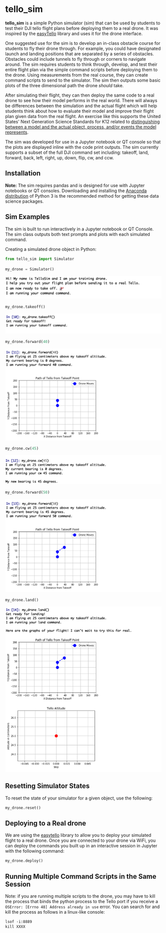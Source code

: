 # tello_sim

**tello_sim** is a simple Python simulator (sim) that can be used by students to test their DJI tello flight plans before deploying them to a real drone. It was inspired by the [easyTello](https://github.com/Virodroid/easyTello) library and uses it for the drone interface.

One suggested use for the sim is to develop an in-class obstacle course for students to fly their drone through. For example, you could have designated launch and landing positions that are separated by a series of obstacles. Obstacles could include tunnels to fly through or corners to navigate around. The sim requires students to think through, develop, and test their entire flight plan via the simple command scripts before deploying them to the drone. Using measurements from the real course, they can create command scripts to send to the simulator. The sim then outputs some basic plots of the three dimensional path the drone *should* take.

After simulating their flight, they can then deploy the same code to a real drone to see how their model performs in the real world. There will always be differences between the simulation and the actual flight which will help students think about how to evaluate their model and improve their flight plan given data from the real flight. An exercise like this supports the United States' Next Generation Science Standards for K12 related to [distinguishing between a model and the actual object, process, and/or events the model represents](https://ngss.nsta.org/Practices.aspx?id=2).  

The sim was developed for use in a Jupyter notebook or QT console so that the plots are displayed inline with the code print outputs. The sim currently supports a subset of the full DJI command set including: takeoff, land, forward, back, left, right, up, down, flip, cw, and ccw.

## Installation
<!-- To install the library, simply run:
```
pip install tello_sim
```
or to install from cloned source:
```
$ git clone https://github.com/Fireline-Science/tello_sim
$ cd tello_sim
$ pip install .
``` -->

**Note:** The sim requires pandas and is designed for use with Jupyter notebooks or QT consoles. Downloading and installing the [Anaconda distribution](https://www.anaconda.com/distribution/) of Python 3 is the recommended method for getting these data science packages.

## Sim Examples

The sim is built to run interactively in a Jupyter notebook or QT Console. The sim class outputs both text prompts and plots with each
simulated command.

Creating a simulated drone object in Python:
```python
from tello_sim import Simulator

my_drone = Simulator()
```
![](/images/ready.png)

```python
my_drone.takeoff()
```
![](/images/takeoff.png)

```python
my_drone.forward(40)
```
![](/images/forward.png)

```python
my_drone.cw(45)
```
![](/images/cw.png)

```python
my_drone.forward(50)
```
![](/images/forward_2.png)

```python
my_drone.land()
```
![](/images/land.png)

## Resetting Simulator States
To reset the state of your simulator for a given object, use the following:

```python
my_drone.reset()
```

## Deploying to a Real drone
We are using the [easytello](https://github.com/Virodroid/easyTello) library to allow you to deploy your simulated flight to a real drone. Once you are connected to your drone via WiFi, you can deploy the commands you built up in an interactive session in Jupyter with the following command:

```python
my_drone.deploy()
```



## Running Multiple Command Scripts in the Same Session
Note: if you are running multiple scripts to the drone, you may have to kill the process that binds the python process to the Tello port if you receive a `OSError: [Errno 48] Address already in use` error. You can search for and kill the process as follows in a linux-like console:

```
lsof -i:8889
kill XXXX
```
